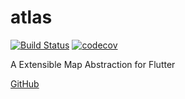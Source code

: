 # atlas

[![Build Status](https://github.com/bmw-tech/atlas/actions/workflows/main.yml/badge.svg)](https://circleci.com/gh/bmw-tech/atlas/tree/master)
[![codecov](https://codecov.io/gh/bmw-tech/atlas/branch/master/graph/badge.svg)](https://codecov.io/gh/bmw-tech/atlas)

A Extensible Map Abstraction for Flutter

[GitHub](https://github.com/bmw-tech/atlas/)